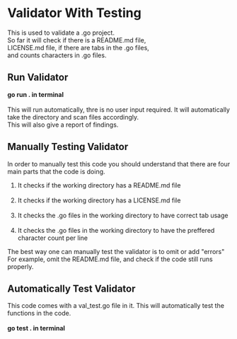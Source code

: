 # Validator With Testing
<p>This is used to validate a .go project.<br>
So far it will check if there is a README.md file,<br>
LICENSE.md file, if there are tabs in the .go files,<br> 
and counts characters in .go files.</p>

## Run Validator
<p><strong>go run . in terminal</strong><br>
<br>
This will run automatically, thre is no user input required. It will automatically take the directory and scan files accordingly.<br> This will also give a report of findings.</p>  

## Manually Testing Validator
<p>In order to manually test this code you should understand that there are four main parts that the code is doing.<br>
<ol>
    <li> It checks if the working directory has a README.md file</li><br>
    <li> It checks if the working directory has a LICENSE.md file</li><br>
    <li> It checks the .go files in the working directory to have correct tab usage</li><br>
    <li> It checks the .go files in the working directory to have the preffered character count per line</li>
</ol>
The best way one can manually test the validator is to omit or add "errors"<br>
For example, omit the README.md file, and check if the code still runs properly.</p>

## Automatically Test Validator
<p>This code comes with a val_test.go file in it. This will automatically test the functions in the code.<br>
<br>
<strong>go test . in terminal</strong></p>